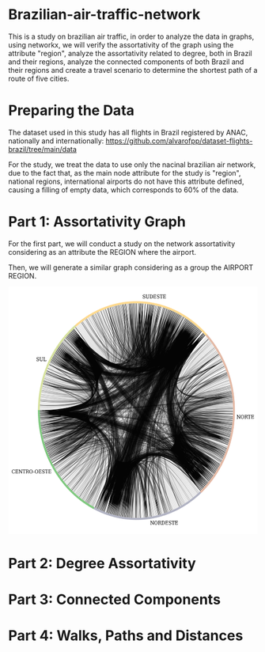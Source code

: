 # Brazilian-air-traffic-network

This is a study on brazilian air traffic, in order to analyze the data in graphs, using networkx, we will verify the assortativity of the graph using the attribute "region", analyze the assortativity related to degree, both in Brazil and their regions, analyze the connected components of both Brazil and their regions and create a travel scenario to determine the shortest path of a route of five cities.

# Preparing the Data

The dataset used in this study has all flights in Brazil registered by ANAC, nationally and internationally: https://github.com/alvarofpp/dataset-flights-brazil/tree/main/data

For the study, we treat the data to use only the nacinal brazilian air network, due to the fact that, as the main node attribute for the study is "region", national regions, international airports do not have this attribute defined, causing a filling of empty data, which corresponds to 60% of the data.

# Part 1: Assortativity Graph

For the first part, we will conduct a study on the network assortativity considering as an attribute the REGION where the airport.



Then, we will generate a similar graph considering as a group the AIRPORT REGION.

<img src="/images/assortativity.png" height="500" width="1000">

# Part 2: Degree Assortativity



# Part 3: Connected Components



# Part 4: Walks, Paths and Distances
